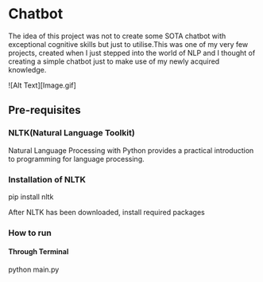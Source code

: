 # Chatbot


The idea of this project was not to create some SOTA chatbot with exceptional cognitive skills but just to utilise.This was one of my very few projects, 
created when I just stepped into the world of NLP and I thought of creating a simple chatbot just to make use of my newly acquired knowledge.

![Alt Text][Image.gif]

## Pre-requisites

### NLTK(Natural Language Toolkit)

Natural Language Processing with Python provides a practical introduction to programming for language processing.


### Installation of NLTK

pip install nltk

After NLTK has been downloaded, install required packages

### How to run
#### Through Terminal
python main.py
